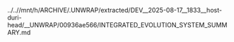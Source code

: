 ../..//mnt/h/ARCHIVE/.UNWRAP/extracted/DEV__2025-08-17__1833__host-duri-head/__UNWRAP/00936ae566/INTEGRATED_EVOLUTION_SYSTEM_SUMMARY.md